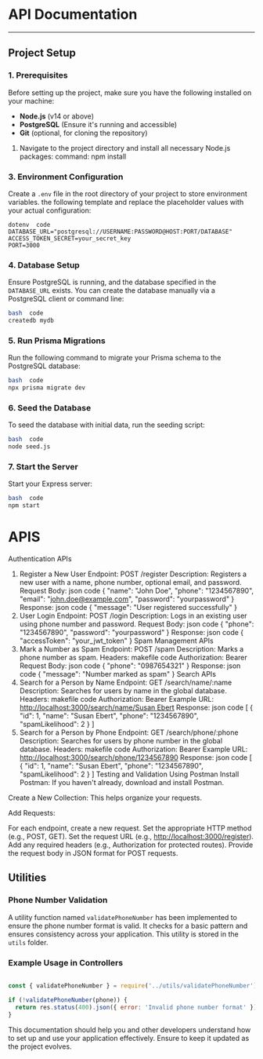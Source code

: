 # API Documentation

---

## **Project Setup**

### **1. Prerequisites**

Before setting up the project, make sure you have the following installed on your machine:

- **Node.js** (v14 or above)
- **PostgreSQL** (Ensure it's running and accessible)
- **Git** (optional, for cloning the repository)

1. Navigate to the project directory and install all necessary Node.js packages: 
command: npm install

### **3. Environment Configuration**

Create a `.env` file in the root directory of your project to store environment variables.   the following template and replace the placeholder values with your actual configuration:

```
dotenv  code
DATABASE_URL="postgresql://USERNAME:PASSWORD@HOST:PORT/DATABASE"
ACCESS_TOKEN_SECRET=your_secret_key
PORT=3000

```

### **4. Database Setup**

Ensure PostgreSQL is running, and the database specified in the `DATABASE_URL` exists. You can create the database manually via a PostgreSQL client or command line:

```bash
bash  code
createdb mydb

```

### **5. Run Prisma Migrations**

Run the following command to migrate your Prisma schema to the PostgreSQL database:

```bash
bash  code
npx prisma migrate dev

```

### **6. Seed the Database**

To seed the database with initial data, run the seeding script:

```bash
bash  code
node seed.js

```

### **7. Start the Server**

Start your Express server:

```bash
bash  code
npm start

```

# APIS

Authentication APIs

1. Register a New User
Endpoint: POST /register
Description: Registers a new user with a name, phone number, optional email, and password.
Request Body:
json
  code
{
"name": "John Doe",
"phone": "1234567890",
"email": "[john.doe@example.com](mailto:john.doe@example.com)",
"password": "yourpassword"
}
Response:
json
  code
{
"message": "User registered successfully"
}
2. User Login
Endpoint: POST /login
Description: Logs in an existing user using phone number and password.
Request Body:
json
  code
{
"phone": "1234567890",
"password": "yourpassword"
}
Response:
json
  code
{
"accessToken": "your_jwt_token"
}
Spam Management APIs
3. Mark a Number as Spam
Endpoint: POST /spam
Description: Marks a phone number as spam.
Headers:
makefile
  code
Authorization: Bearer <accessToken>
Request Body:
json
  code
{
"phone": "0987654321"
}
Response:
json
  code
{
"message": "Number marked as spam"
}
Search APIs
4. Search for a Person by Name
Endpoint: GET /search/name/:name
Description: Searches for users by name in the global database.
Headers:
makefile
  code
Authorization: Bearer <accessToken>
Example URL: [http://localhost:3000/search/name/Susan Ebert](http://localhost:3000/search/name/Susan%20Ebert)
Response:
json
  code
[
{
"id": 1,
"name": "Susan Ebert",
"phone": "1234567890",
"spamLikelihood": 2
}
]
5. Search for a Person by Phone
Endpoint: GET /search/phone/:phone
Description: Searches for users by phone number in the global database.
Headers:
makefile
  code
Authorization: Bearer <accessToken>
Example URL: [http://localhost:3000/search/phone/1234567890](http://localhost:3000/search/phone/1234567890)
Response:
json
  code
[
{
"id": 1,
"name": "Susan Ebert",
"phone": "1234567890",
"spamLikelihood": 2
}
]
Testing and Validation
Using Postman
Install Postman: If you haven't already, download and install Postman.

Create a New Collection: This helps organize your requests.

Add Requests:

For each endpoint, create a new request.
Set the appropriate HTTP method (e.g., POST, GET).
Set the request URL (e.g., [http://localhost:3000/register](http://localhost:3000/register)).
Add any required headers (e.g., Authorization for protected routes).
Provide the request body in JSON format for POST requests.

## **Utilities**

### **Phone Number Validation**

A utility function named `validatePhoneNumber` has been implemented to ensure the phone number format is valid. It checks for a basic pattern and ensures consistency across your application. This utility is stored in the `utils` folder.

### **Example Usage in Controllers**

```jsx

const { validatePhoneNumber } = require('../utils/validatePhoneNumber');

if (!validatePhoneNumber(phone)) {
  return res.status(400).json({ error: 'Invalid phone number format' });
}

```

This documentation should help you and other developers understand how to set up and use your application effectively. Ensure to keep it updated as the project evolves.
